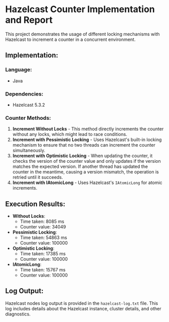 
# Hazelcast Counter Implementation and Report

This project demonstrates the usage of different locking mechanisms with Hazelcast to increment a counter in a concurrent environment.

## Implementation:

### Language:
- Java

### Dependencies:
- Hazelcast 5.3.2

### Counter Methods:
1. **Increment Without Locks** - This method directly increments the counter without any locks, which might lead to race conditions.
2. **Increment with Pessimistic Locking** - Uses Hazelcast's built-in locking mechanism to ensure that no two threads can increment the counter simultaneously.
3. **Increment with Optimistic Locking** - When updating the counter, it checks the version of the counter value and only updates if the version matches the expected version. If another thread has updated the counter in the meantime, causing a version mismatch, the operation is retried until it succeeds.
4. **Increment with IAtomicLong** - Uses Hazelcast's `IAtomicLong` for atomic increments.

## Execution Results:

- **Without Locks**:
    - Time taken: 8085 ms
    - Counter value: 34049
- **Pessimistic Locking**:
    - Time taken: 54863 ms
    - Counter value: 100000
- **Optimistic Locking**:
    - Time taken: 17385 ms
    - Counter value: 100000
- **IAtomicLong**:
    - Time taken: 15767 ms
    - Counter value: 100000

## Log Output:

Hazelcast nodes log output is provided in the `hazelcast-log.txt` file. This log includes details about the Hazelcast instance, cluster details, and other diagnostics.
